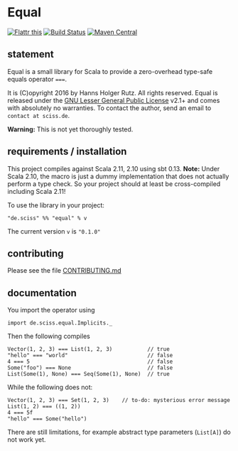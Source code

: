 # Equal

[![Flattr this](http://api.flattr.com/button/flattr-badge-large.png)](https://flattr.com/submit/auto?user_id=sciss&url=https%3A%2F%2Fgithub.com%2FSciss%2FEqual&title=Equal&language=Scala&tags=github&category=software)
[![Build Status](https://travis-ci.org/Sciss/Equal.svg?branch=master)](https://travis-ci.org/Sciss/Equal)
[![Maven Central](https://maven-badges.herokuapp.com/maven-central/de.sciss/equal_2.11/badge.svg)](https://maven-badges.herokuapp.com/maven-central/de.sciss/equal_2.11)

## statement

Equal is a small library for Scala to provide a zero-overhead type-safe equals operator `===`.

It is (C)opyright 2016 by Hanns Holger Rutz. All rights reserved. Equal is released under the [GNU Lesser General Public License](https://raw.github.com/Sciss/Equal/master/LICENSE) v2.1+ and comes with absolutely no warranties. To contact the author, send an email to `contact at sciss.de`.

__Warning:__ This is not yet thoroughly tested.

## requirements / installation

This project compiles against Scala 2.11, 2.10 using sbt 0.13. __Note:__ Under Scala 2.10, the macro is
just a dummy implementation that does not actually perform a type check. So your project should at least
be cross-compiled including Scala 2.11!

To use the library in your project:

    "de.sciss" %% "equal" % v

The current version `v` is `"0.1.0"`

## contributing

Please see the file [CONTRIBUTING.md](CONTRIBUTING.md)

## documentation

You import the operator using

    import de.sciss.equal.Implicits._
    
Then the following compiles

    Vector(1, 2, 3) === List(1, 2, 3)           // true   
    "hello" === "world"                         // false
    4 === 5                                     // false
    Some("foo") === None                        // false
    List(Some(1), None) === Seq(Some(1), None)  // true
    
While the following does not:

    Vector(1, 2, 3) === Set(1, 2, 3)    // to-do: mysterious error message
    List(1, 2) === ((1, 2))
    4 === 5f
    "hello" === Some("hello")

There are still limitations, for example abstract type parameters (`List[A]`) do not work yet.